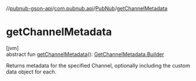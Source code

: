 //[pubnub-gson-api](../../../index.md)/[com.pubnub.api](../index.md)/[PubNub](index.md)/[getChannelMetadata](get-channel-metadata.md)

# getChannelMetadata

[jvm]\
abstract fun [getChannelMetadata](get-channel-metadata.md)(): [GetChannelMetadata.Builder](../../com.pubnub.api.endpoints.objects_api.channel/-get-channel-metadata/-builder/index.md)

Returns metadata for the specified Channel, optionally including the custom data object for each.
